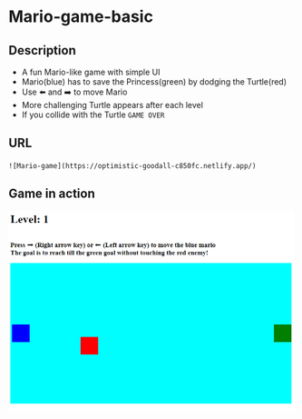 # Mario-game-basic

## Description
 - A fun Mario-like game with simple UI
 - Mario(blue) has to save the Princess(green) by dodging the Turtle(red)
 - Use ⬅️ and ➡️ to move Mario
 - More challenging Turtle appears after each level
 - If you collide with the Turtle `GAME OVER`

## URL
`![Mario-game](https://optimistic-goodall-c850fc.netlify.app/)`

## Game in action

![Game Simulation](./mario-game-basic-play.gif)
